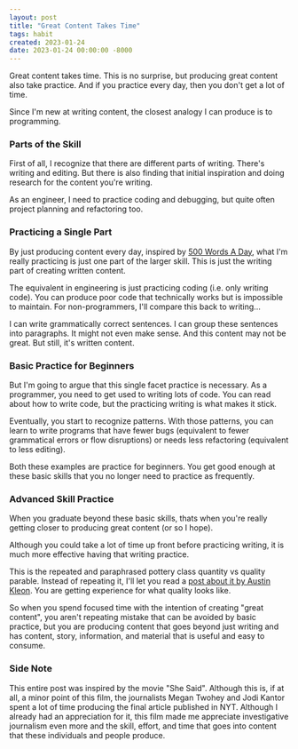 ```yaml
---
layout: post
title: "Great Content Takes Time"
tags: habit
created: 2023-01-24
date: 2023-01-24 00:00:00 -8000
---
```

Great content takes time. This is no surprise, but producing great content also take practice. And if you practice every day, then you don't get a lot of time.

Since I'm new at writing content, the closest analogy I can produce is to programming.

### Parts of the Skill

First of all, I recognize that there are different parts of writing. There's writing and editing. But there is also finding that initial inspiration and doing research for the content you're writing.

As an engineer, I need to practice coding and debugging, but quite often project planning and refactoring too.

### Practicing a Single Part

By just producing content every day, inspired by [500 Words A Day](https://www.fivehundredwordsaday.com/beta), what I'm really practicing is just one part of the larger skill. This is just the writing part of creating written content.

The equivalent in engineering is just practicing coding (i.e. only writing code). You can produce poor code that technically works but is impossible to maintain. For non-programmers, I'll compare this back to writing...

I can write grammatically correct sentences. I can group these sentences into paragraphs. It might not even make sense. And this content may not be great. But still, it's written content.

### Basic Practice for Beginners

But I'm going to argue that this single facet practice is necessary. As a programmer, you need to get used to writing lots of code. You can read about how to write code, but the practicing writing is what makes it stick.

Eventually, you start to recognize patterns. With those patterns, you can learn to write programs that have fewer bugs (equivalent to fewer grammatical errors or flow disruptions) or needs less refactoring (equivalent to less editing).

Both these examples are practice for beginners. You get good enough at these basic skills that you no longer need to practice as frequently.

### Advanced Skill Practice

When you graduate beyond these basic skills, thats when you're really getting closer to producing great content (or so I hope).

Although you could take a lot of time up front before practicing writing, it is much more effective having that writing practice.

This is the repeated and paraphrased pottery class quantity vs quality parable. Instead of repeating it, I'll let you read a [post about it by Austin Kleon](https://austinkleon.com/2020/12/10/quantity-leads-to-quality-the-origin-of-a-parable/). You are getting experience for what quality looks like.

So when you spend focused time with the intention of creating "great content", you aren't repeating mistake that can be avoided by basic practice, but you are producing content that goes beyond just writing and has content, story, information, and material that is useful and easy to consume.

### Side Note

This entire post was inspired by the movie "She Said". Although this is, if at all, a minor point of this film, the journalists Megan Twohey and Jodi Kantor spent a lot of time producing the final article published in NYT. Although I already had an appreciation for it, this film made me appreciate investigative journalism even more and the skill, effort, and time that goes into content that these individuals and people produce.
